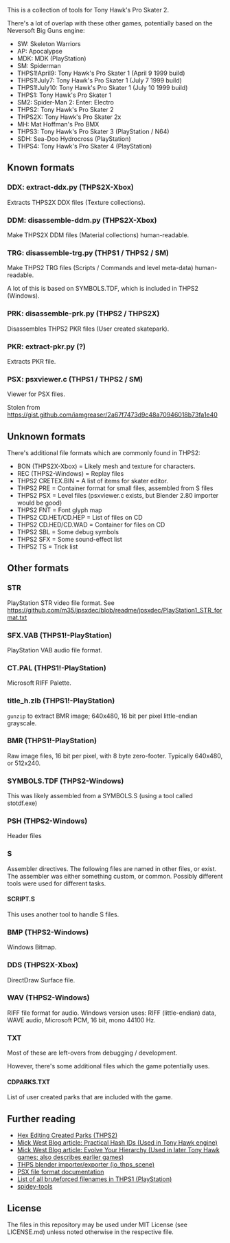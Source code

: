 This is a collection of tools for Tony Hawk's Pro Skater 2.

There's a lot of overlap with these other games, potentially based on the Neversoft Big Guns engine:

- SW: Skeleton Warriors
- AP: Apocalypse
- MDK: MDK (PlayStation)
- SM: Spiderman
- THPS1!April9: Tony Hawk's Pro Skater 1 (April 9 1999 build)
- THPS1!July7: Tony Hawk's Pro Skater 1 (July 7 1999 build)
- THPS1!July10: Tony Hawk's Pro Skater 1 (July 10 1999 build)
- THPS1: Tony Hawk's Pro Skater 1
- SM2: Spider-Man 2: Enter: Electro
- THPS2: Tony Hawk's Pro Skater 2
- THPS2X: Tony Hawk's Pro Skater 2x
- MH: Mat Hoffman's Pro BMX
- THPS3: Tony Hawk's Pro Skater 3 (PlayStation / N64)
- SDH: Sea-Doo Hydrocross (PlayStation)
- THPS4: Tony Hawk's Pro Skater 4 (PlayStation)


## Known formats

### DDX: extract-ddx.py (THPS2X-Xbox)

Extracts THPS2X DDX files (Texture collections).

### DDM: disassemble-ddm.py (THPS2X-Xbox)

Make THPS2X DDM files (Material collections) human-readable.

### TRG: disassemble-trg.py (THPS1 / THPS2 / SM)

Make THPS2 TRG files (Scripts / Commands and level meta-data) human-readable.

A lot of this is based on SYMBOLS.TDF, which is included in THPS2 (Windows).

### PRK: disassemble-prk.py (THPS2 / THPS2X)

Disassembles THPS2 PKR files (User created skatepark).

### PKR: extract-pkr.py (?)

Extracts PKR file.

### PSX: psxviewer.c (THPS1 / THPS2 / SM)

Viewer for PSX files.

Stolen from https://gist.github.com/iamgreaser/2a67f7473d9c48a70946018b73fa1e40


## Unknown formats

There's additional file formats which are commonly found in THPS2:

- BON (THPS2X-Xbox) = Likely mesh and texture for characters.
- REC (THPS2-Windows) = Replay files
- THPS2 CRETEX.BIN = A list of items for skater editor.
- THPS2 PRE = Container format for small files, assembled from S files
- THPS2 PSX = Level files (psxviewer.c exists, but Blender 2.80 importer would be good)
- THPS2 FNT = Font glyph map
- THPS2 CD.HET/CD.HEP = List of files on CD
- THPS2 CD.HED/CD.WAD = Container for files on CD
- THPS2 SBL = Some debug symbols
- THPS2 SFX = Some sound-effect list
- THPS2 TS = Trick list



## Other formats

### STR

PlayStation STR video file format. See https://github.com/m35/jpsxdec/blob/readme/jpsxdec/PlayStation1_STR_format.txt

### SFX.VAB (THPS1!-PlayStation)

PlayStation VAB audio file format.

### CT.PAL (THPS1!-PlayStation)

Microsoft RIFF Palette.

### title_h.zlb (THPS1!-PlayStation)

`gunzip` to extract BMR image; 640x480, 16 bit per pixel little-endian grayscale.

### BMR (THPS1!-PlayStation)

Raw image files, 16 bit per pixel, with 8 byte zero-footer.
Typically 640x480, or 512x240.

### SYMBOLS.TDF (THPS2-Windows)

This was likely assembled from a SYMBOLS.S (using a tool called stotdf.exe)

### PSH (THPS2-Windows)

Header files

### S

Assembler directives. The following files are named in other files, or exist.
The assembler was either something custom, or common.
Possibly different tools were used for different tasks.

#### SCRIPT.S

This uses another tool to handle S files.

### BMP (THPS2-Windows)

Windows Bitmap.

### DDS (THPS2X-Xbox)

DirectDraw Surface file.

### WAV (THPS2-Windows)

RIFF file format for audio.
Windows version uses: RIFF (little-endian) data, WAVE audio, Microsoft PCM, 16 bit, mono 44100 Hz.

### TXT

Most of these are left-overs from debugging / development.

However, there's some additional files which the game potentially uses.

#### CDPARKS.TXT

List of user created parks that are included with the game.


## Further reading

* [Hex Editing Created Parks (THPS2)](http://webcache.googleusercontent.com/search?q=cache:uUdAddR8ZGoJ:planettonyhawk.gamespy.com/Viewf0fe.php)
* [Mick West Blog article: Practical Hash IDs (Used in Tony Hawk engine)](http://cowboyprogramming.com/2007/01/04/practical-hash-ids/)
* [Mick West Blog article: Evolve Your Hierarchy (Used in later Tony Hawk games; also describes earlier games)](http://cowboyprogramming.com/2007/01/05/evolve-your-heirachy/)
* [THPS blender importer/exporter (io_thps_scene)](https://github.com/denetii/io_thps_scene)
* [PSX file format documentation](https://gist.github.com/iamgreaser/b54531e41d77b69d7d13391deb0ac6a5)
* [List of all bruteforced filenames in THPS1 (PlayStation)](https://gist.github.com/iamgreaser/ee48ac4adb0a18fc8928eb8494703730)
* [spidey-tools](https://github.com/krystalgamer/spidey-tools)


## License

The files in this repository may be used under MIT License (see LICENSE.md) unless noted otherwise in the respective file.
